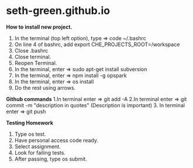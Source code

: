# seth-green.github.io

**How to install new project.**
1. In the terminal (top left option), type => code ~/.bashrc
2. On line 4 of bashrc, add export CHE_PROJECTS_ROOT=/workspace
3. Close .bashrc
4. Close terminal.
5. Reopen Terminal.
6. In the terminal, enter => sudo apt-get install subversion
7. In the terminal, enter => npm install -g opspark
8. In the terminal, enter => os install
9. Do the rest using arrows.


**Github commands**
1.In terminal enter => git add -A
2.In terminal enter => git commit -m "description in quotes" (Description is important)
3. In terminal enter => git push 

**Testing Homework**
1. Type os test.
2. Have personal access code ready.
3. Select assignment.
4. Look for failing tests.
5. After passing, type os submit.